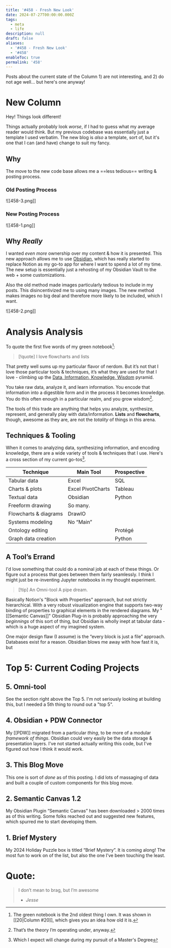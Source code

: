 ```yaml
---
title: '#458 - Fresh New Look'
date: 2024-07-27T00:00:00.000Z
tags:
  - meta
  - life
description: null
draft: false
aliases:
  - '#458 - Fresh New Look'
  - '#458'
enableToc: true
permalink: '458'
---
```

Posts about the current state of the Column 1) are not interesting, and 2) do not age well... but here's one anyway!
# New Column
Hey! Things look different! 

Things actually probably look *worse*, if I had to guess what my average reader would think. But my previous codebase was essentially just a template I used verbatim. The new blog is *also* a template, sort of, but it's one that I can (and have) change to suit my fancy.
## Why
The move to the new code base allows me a ==less tedious== writing & posting process.
### Old Posting Process
![[458-3.png]]
### New Posting Process
![[458-1.png]]
## Why *Really*
I wanted *even more* ownership over my content & how it is presented. This new approach allows me to use [Obsidian](https://gillespedia.com/Obsidian), which has really started to replace Notion as my go-to app for where I want to spend a lot of my time. The new setup is essentially just a rehosting of my Obsidian Vault to the web + some customizations.

Also the old method made images particularly tedious to include in my posts. This disincentivized me to using many images. The new method makes images no big deal and therefore more likely to be included, which I want.

![[458-2.png]]
# Analysis Analysis
To quote the first five words of my green notebook[^1]:

> [!quote] I love flowcharts and lists

That pretty well sums up my particular flavor of nerdom. But it’s not that I love those particular tools & techniques, it’s what they are used for that I love - climbing up the [Data, Information, Knowledge, Wisdom](https://gillespedia.com/Data%2C+Information%2C+Knowledge%2C+Wisdom+Pyramid#Wisdom) pyramid.

You take raw data, analyze it, and learn information. You encode that information into a digestible form and in the process it becomes knowledge. You do this often enough in a particular realm, and you grow wisdom[^2].

The tools of this trade are anything that helps you analyze, synthesize, represent, and generally play with data/information. **Lists** and **flowcharts**, though, awesome as they are, are not the *totality* of things in this arena. 
## Techniques & Tooling
When it comes to analyzing data, synthesizing information, and encoding knowledge, there are a wide variety of tools & techniques that I use. Here's a cross section of my current go-tos[^3].

| Technique             | Main Tool         | Prospective |
| --------------------- | ----------------- | ----------- |
| Tabular data          | Excel             | SQL         |
| Charts & plots        | Excel PivotCharts | Tableau     |
| Textual data          | Obsidian          | Python      |
| Freeform drawing      | So many.          |             |
| Flowcharts & diagrams | DrawIO            |             |
| Systems modeling      | No “Main”         |             |
| Ontology editing      |                   | Protégé     |
| Graph data creation   |                   | Python      |

## A Tool’s Errand
I'd love something that could do a nominal job at each of these things. Or figure out a process that goes between them fairly seamlessly. I think I might just be re-inventing Jupyter notebooks in my thought experiment.

> [!tip] An Omni-tool
> A pipe dream.

Basically Notion's "Block with Properties" approach, but not strictly hierarchical. With a very robust visualization engine that supports two-way binding of properties to graphical elements in the rendered diagrams. My "[[Semantic Canvas]]" Obsidian Plug-in is probably approaching the very *beginnings* of this sort of thing, but Obsidian is wholly inept at tabular data - which is a huge aspect of my imagined system.

One major design flaw (I assume) is the “every block is just a file” approach. Databases exist for a reason. Obsidian blows me away with how fast it is, but 
# Top 5: Current Coding Projects
## 5. Omni-tool
See the section right above the Top 5. I'm not seriously looking at building this, but I needed a 5th thing to round out a "top 5".
## 4. Obsidian + PDW Connector
My [[PDW]] migrated from a particular *thing*, to be more of a modular *framework of things*. Obsidian could very easily be the data storage & presentation layers. I've not started actually writing this code, but I've figured out how I think it would work.
## 3. This Blog Move
This one is sort of *done* as of this posting. I did lots of massaging of data and built a couple of custom components for this blog move. 
## 2. Semantic Canvas 1.2
My Obsidian Plugin “Semantic Canvas” has been downloaded > 2000 times as of this writing. Some folks reached out and suggested new features, which spurred me to start developing them. 
## 1. Brief Mystery
My 2024 Holiday Puzzle box is titled “Brief Mystery”. It is coming along! The most fun to work on of the list, but also the one I’ve been touching the least.
# Quote:
> I don’t mean to brag, but I’m awesome
> - <cite>Jesse</cite>

[^1]: The green notebook is the 2nd oldest thing I own. It was shown in [[20|Column #20]], which gives you an idea how old it is.
[^2]: That’s the theory I’m operating under, anyway.
[^3]: Which I expect will change during my pursuit of a Master's Degree
